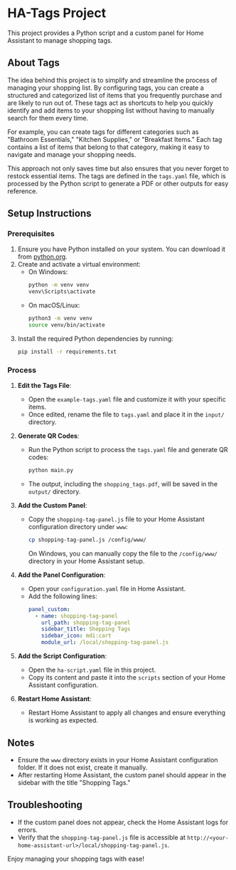 # HA-Tags Project

This project provides a Python script and a custom panel for Home Assistant to manage shopping tags.

## About Tags

The idea behind this project is to simplify and streamline the process of managing your shopping list. By configuring tags, you can create a structured and categorized list of items that you frequently purchase and are likely to run out of. These tags act as shortcuts to help you quickly identify and add items to your shopping list without having to manually search for them every time.

For example, you can create tags for different categories such as "Bathroom Essentials," "Kitchen Supplies," or "Breakfast Items." Each tag contains a list of items that belong to that category, making it easy to navigate and manage your shopping needs.

This approach not only saves time but also ensures that you never forget to restock essential items. The tags are defined in the `tags.yaml` file, which is processed by the Python script to generate a PDF or other outputs for easy reference.

## Setup Instructions

### Prerequisites
1. Ensure you have Python installed on your system. You can download it from [python.org](https://www.python.org/).
2. Create and activate a virtual environment:
   - On Windows:
     ```bash
     python -m venv venv
     venv\Scripts\activate
     ```
   - On macOS/Linux:
     ```bash
     python3 -m venv venv
     source venv/bin/activate
     ```
3. Install the required Python dependencies by running:
   ```bash
   pip install -r requirements.txt
   ```

### Process
1. **Edit the Tags File**:
   - Open the `example-tags.yaml` file and customize it with your specific items.
   - Once edited, rename the file to `tags.yaml` and place it in the `input/` directory.

2. **Generate QR Codes**:
   - Run the Python script to process the `tags.yaml` file and generate QR codes:
     ```bash
     python main.py
     ```
   - The output, including the `shopping_tags.pdf`, will be saved in the `output/` directory.

3. **Add the Custom Panel**:
   - Copy the `shopping-tag-panel.js` file to your Home Assistant configuration directory under `www`:
     ```bash
     cp shopping-tag-panel.js /config/www/
     ```
     On Windows, you can manually copy the file to the `/config/www/` directory in your Home Assistant setup.

4. **Add the Panel Configuration**:
   - Open your `configuration.yaml` file in Home Assistant.
   - Add the following lines:
     ```yaml
     panel_custom:
       - name: shopping-tag-panel
         url_path: shopping-tag-panel
         sidebar_title: Shopping Tags
         sidebar_icon: mdi:cart
         module_url: /local/shopping-tag-panel.js
     ```

5. **Add the Script Configuration**:
   - Open the `ha-script.yaml` file in this project.
   - Copy its content and paste it into the `scripts` section of your Home Assistant configuration.

6. **Restart Home Assistant**:
   - Restart Home Assistant to apply all changes and ensure everything is working as expected.

## Notes
- Ensure the `www` directory exists in your Home Assistant configuration folder. If it does not exist, create it manually.
- After restarting Home Assistant, the custom panel should appear in the sidebar with the title "Shopping Tags."

## Troubleshooting
- If the custom panel does not appear, check the Home Assistant logs for errors.
- Verify that the `shopping-tag-panel.js` file is accessible at `http://<your-home-assistant-url>/local/shopping-tag-panel.js`.

Enjoy managing your shopping tags with ease!